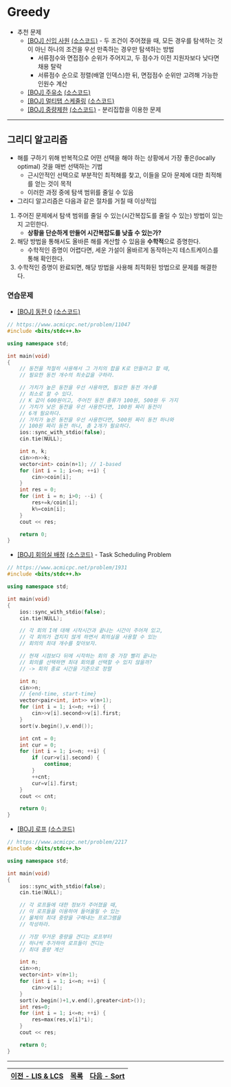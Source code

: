 # Greedy
* 추천 문제
    * [[BOJ] 신입 사원](https://www.acmicpc.net/problem/1946) [(소스코드)](./src/recruit.cpp) - 두 조건이 주어졌을 때, 모든 경우를 탐색하는 것이 아닌 하나의 조건을 우선 만족하는 경우만 탐색하는 방법
        * 서류점수와 면접점수 순위가 주어지고, 두 점수가 이전 지원자보다 낮다면 채용 탈락
        * 서류점수 순으로 정렬(배열 인덱스)한 뒤, 면접점수 순위만 고려해 가능한 인원수 계산
    * [[BOJ] 주유소](https://www.acmicpc.net/problem/13305) [(소스코드)](./src/gas_station.cpp)
    * [[BOJ] 멀티탭 스케줄링](https://www.acmicpc.net/problem/1700) [(소스코드)](./src/multitap.cpp)
    * [[BOJ] 중량제한](https://www.acmicpc.net/problem/1939) [(소스코드)](./src/weight_limit.cpp) - 분리집합을 이용한 문제
---

## 그리디 알고리즘
* 해를 구하기 위해 반복적으로 어떤 선택을 해야 하는 상황에서 가장 좋은(locally optimal) 것을 매번 선택하는 기법
    * 근시안적인 선택으로 부분적인 최적해를 찾고, 이들을 모아 문제에 대한 최적해를 얻는 것이 목적
    * 이러한 과정 중에 탐색 범위를 줄일 수 있음
* 그리디 알고리즘은 다음과 같은 절차를 거칠 때 이상적임
1. 주어진 문제에서 탐색 범위를 줄일 수 있는(시간복잡도를 줄일 수 있는) 방법이 있는지 고민한다. 
    * <b>상황을 단순하게 만들어 시간복잡도를 낮출 수 있는가?</b>
2. 해당 방법을 통해서도 올바른 해를 계산할 수 있음을 <b>수학적</b>으로 증명한다. 
    * 수학적인 증명이 어렵다면, 세운 가설이 올바르게 동작하는지 테스트케이스를 통해 확인한다.
3. 수학적인 증명이 완료되면, 해당 방법을 사용해 최적화된 방법으로 문제를 해결한다. 

### 연습문제
* [[BOJ] 동전 0](https://www.acmicpc.net/problem/11047) [(소스코드)](./src/coin.cpp)
```c++
// https://www.acmicpc.net/problem/11047
#include <bits/stdc++.h>

using namespace std;

int main(void)
{
    // 동전을 적절히 사용해서 그 가치의 합을 K로 만들려고 할 때,
    // 필요한 동전 개수의 최솟값을 구하라.

    // 가치가 높은 동전을 우선 사용하면, 필요한 동전 개수를
    // 최소로 할 수 있다. 
    // K 값이 600원이고, 주어진 동전 종류가 100원, 500원 두 가지
    // 가치가 낮은 동전을 우선 사용한다면, 100원 짜리 동전이
    // 6개 필요하다. 
    // 가치가 높은 동전을 우선 사용한다면, 500원 짜리 동전 하나와
    // 100원 짜리 동전 하나, 총 2개가 필요하다. 
    ios::sync_with_stdio(false);
    cin.tie(NULL);

    int n, k;
    cin>>n>>k;
    vector<int> coin(n+1); // 1-based
    for (int i = 1; i<=n; ++i) {
        cin>>coin[i];
    }
    int res = 0;
    for (int i = n; i>0; --i) {
        res+=k/coin[i];
        k%=coin[i];
    }
    cout << res;

    return 0;
}
```

* [[BOJ] 회의실 배정](https://www.acmicpc.net/problem/1931) [(소스코드)](./src/meeting_room.cpp) - Task Scheduling Problem
```c++
// https://www.acmicpc.net/problem/1931
#include <bits/stdc++.h>

using namespace std;

int main(void)
{
    ios::sync_with_stdio(false);
    cin.tie(NULL);

    // 각 회의 I에 대해 시작시간과 끝나는 시간이 주어져 있고, 
    // 각 회의가 겹치지 않게 하면서 회의실을 사용할 수 있는 
    // 회의의 최대 개수를 찾아보자.

    // 현재 시점보다 뒤에 시작하는 회의 중 가장 빨리 끝나는
    // 회의를 선택하면 최대 회의를 선택할 수 있지 않을까?
    // -> 회의 종료 시간을 기준으로 정렬

    int n;
    cin>>n;
    // {end-time, start-time}
    vector<pair<int, int>> v(n+1);
    for (int i = 1; i<=n; ++i) {
        cin>>v[i].second>>v[i].first;
    }
    sort(v.begin(),v.end());

    int cnt = 0;
    int cur = 0;
    for (int i = 1; i<=n; ++i) {
        if (cur>v[i].second) {
            continue;
        }
        ++cnt;
        cur=v[i].first;
    }
    cout << cnt;

    return 0;
}
```

* [[BOJ] 로프](https://www.acmicpc.net/problem/2217) [(소스코드)](./src/rope.cpp)
```c++
// https://www.acmicpc.net/problem/2217
#include <bits/stdc++.h>

using namespace std;

int main(void)
{
    ios::sync_with_stdio(false);
    cin.tie(NULL);

    // 각 로프들에 대한 정보가 주어졌을 때, 
    // 이 로프들을 이용하여 들어올릴 수 있는 
    // 물체의 최대 중량을 구해내는 프로그램을 
    // 작성하라.

    // 가장 무거운 중량을 견디는 로프부터 
    // 하나씩 추가하여 로프들이 견디는
    // 최대 중량 계산

    int n;
    cin>>n;
    vector<int> v(n+1);
    for (int i = 1; i<=n; ++i) {
        cin>>v[i];
    }
    sort(v.begin()+1,v.end(),greater<int>());
    int res=0;
    for (int i = 1; i<=n; ++i) {
        res=max(res,v[i]*i);
    }
    cout << res;

    return 0;
}
```

---
|[이전 - LIS & LCS](/lis_lcs/)|[목록](https://github.com/RyanJeong/CP#index)|[다음 - Sort](/sort/)|
|-|-|-|
